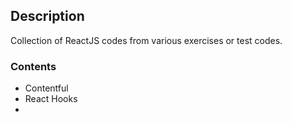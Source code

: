 ## Description
Collection of ReactJS codes from various exercises or test codes.

### Contents
- Contentful
- React Hooks
- 
 
